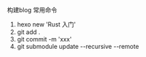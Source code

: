 构建blog 常用命令
1) hexo new 'Rust 入门'
2) git add .
3) git commit -m 'xxx'
4) git submodule update --recursive --remote 

<!-- git init
git submodule add --force https://github.com/dev4mobile/hexo-theme-again themes/again

修改主题之后，更新submodule
git submodule update --recursive --remote -->